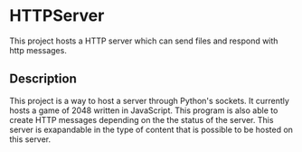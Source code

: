 # HTTPServer
This project hosts a HTTP server which can send files and respond with http messages.

## Description
This project is a way to host a server through Python's sockets. It currently hosts a game of 2048 written in JavaScript.
This program is also able to create HTTP messages depending on the the status of the server. This server is exapandable in the type of content that is possible to be hosted on this server. 

